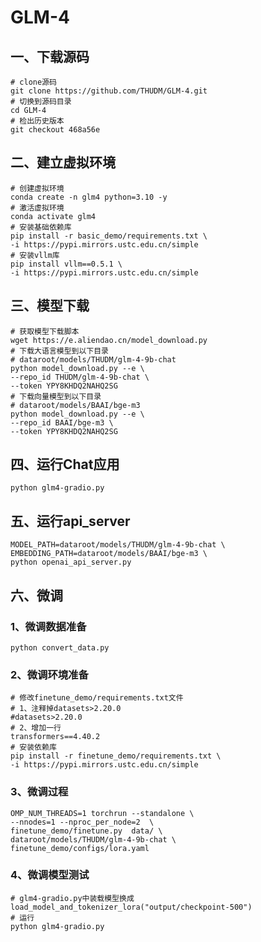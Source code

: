 # GLM-4

## 一、下载源码

```shell
# clone源码
git clone https://github.com/THUDM/GLM-4.git
# 切换到源码目录
cd GLM-4
# 检出历史版本
git checkout 468a56e
```

## 二、建立虚拟环境

```shell
# 创建虚拟环境
conda create -n glm4 python=3.10 -y
# 激活虚拟环境
conda activate glm4
# 安装基础依赖库
pip install -r basic_demo/requirements.txt \
-i https://pypi.mirrors.ustc.edu.cn/simple
# 安装vllm库
pip install vllm==0.5.1 \
-i https://pypi.mirrors.ustc.edu.cn/simple
```

## 三、模型下载

```shell
# 获取模型下载脚本
wget https://e.aliendao.cn/model_download.py
# 下载大语言模型到以下目录
# dataroot/models/THUDM/glm-4-9b-chat
python model_download.py --e \
--repo_id THUDM/glm-4-9b-chat \
--token YPY8KHDQ2NAHQ2SG
# 下载向量模型到以下目录
# dataroot/models/BAAI/bge-m3
python model_download.py --e \
--repo_id BAAI/bge-m3 \
--token YPY8KHDQ2NAHQ2SG
```

## 四、运行Chat应用

```shell
python glm4-gradio.py
```

## 五、运行api_server

```shell
MODEL_PATH=dataroot/models/THUDM/glm-4-9b-chat \
EMBEDDING_PATH=dataroot/models/BAAI/bge-m3 \
python openai_api_server.py
```

## 六、微调

### 1、微调数据准备

```shell
python convert_data.py
```

### 2、微调环境准备

```shell
# 修改finetune_demo/requirements.txt文件
# 1、注释掉datasets>2.20.0
#datasets>2.20.0
# 2、增加一行
transformers==4.40.2
# 安装依赖库
pip install -r finetune_demo/requirements.txt \
-i https://pypi.mirrors.ustc.edu.cn/simple
```

### 3、微调过程

```shell
OMP_NUM_THREADS=1 torchrun --standalone \
--nnodes=1 --nproc_per_node=2  \
finetune_demo/finetune.py  data/ \
dataroot/models/THUDM/glm-4-9b-chat \
finetune_demo/configs/lora.yaml 
```

### 4、微调模型测试

```shell
# glm4-gradio.py中装载模型换成
load_model_and_tokenizer_lora("output/checkpoint-500")
# 运行
python glm4-gradio.py
```

